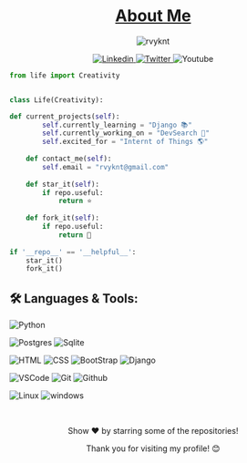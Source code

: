 <h1 align="center"><a href="https://codeperfectplus.github.io/">About Me</a></h1>

<p align="center">
    
<img src="https://komarev.com/ghpvc/?username=rvyknt&color=green" alt="rvyknt"/>
</p>

<!-- [![Ravi Kant](https://img.shields.io/badge/RAVI-KANT-<COLOR>.svg)](https://shields.io/) ![Profile Views](https://komarev.com/ghpvc/?username=rvyknt&color=green) -->

 


<!--Social Channel-->
<p align="center">
    <a href="https://www.linkedin.com/">
        <img src="https://img.shields.io/badge/linkedin%20-%230077B5.svg?&amp;style=for-the-badge&amp;logo=linkedin&amp;logoColor=white" alt="Linkedin">
    </a>
    <a href="https://www.linkedin.com/">
        <img src="https://img.shields.io/badge/twitter%20-%230077B5.svg?&amp;style=for-the-badge&amp;logo=twitter&amp;logoColor=white" alt="Twitter">
    </a>
    <a>
        <img src="https://img.shields.io/badge/youtube-%23FF0000.svg?&amp;style=for-the-badge&amp;logo=youtube&amp;logoColor=white" alt="Youtube">
    </a>
    
</p>

```python
from life import Creativity


class Life(Creativity):

def current_projects(self):
        self.currently_learning = "Django 📚"
        self.currently_working_on = "DevSearch 🌱"
        self.excited_for = "Internt of Things 🌎"
    
    def contact_me(self):
        self.email = "rvyknt@gmail.com"
        
    def star_it(self):
        if repo.useful:
            return ⭐
     
    def fork_it(self):
        if repo.useful:
            return 🍴
 
if '__repo__' == '__helpful__':
    star_it()
    fork_it()
```

## 🛠️ **Languages & Tools:**

<p>
<img src="https://img.shields.io/badge/python%20-%2314354C.svg?&amp;style=for-the-badge&amp;logo=python&amp;logoColor=white" alt="Python">
</p>
<p>
<img src="https://img.shields.io/badge/postgres-%23316192.svg?&amp;style=for-the-badge&amp;logo=postgresql&amp;logoColor=white" alt="Postgres">
<img src="https://img.shields.io/badge/sqlite-%2307405e.svg?&amp;style=for-the-badge&amp;logo=sqlite&amp;logoColor=white" alt="Sqlite">
</p>


<p>
    <img src="https://img.shields.io/badge/html%20-%23E34F26.svg?&amp;style=for-the-badge&amp;logo=html5&amp;logoColor=white" alt="HTML">
    <img src="https://img.shields.io/badge/css%20-%231572B6.svg?&amp;style=for-the-badge&amp;logo=css3&amp;logoColor=white" alt="CSS">
    <img src="https://img.shields.io/badge/bootstrap%20-%23563D7C.svg?&amp;style=for-the-badge&amp;logo=bootstrap&amp;logoColor=white" alt="BootStrap">
    <img src="https://img.shields.io/badge/django%20-%20092E20.svg?&amp;style=for-the-badge&amp;logo=django&amp;logoColor=white" alt="Django">
</p>
<p>
    <img src="https://img.shields.io/badge/-vscode-00a8e8?style=for-the-badge&amp;logo=visual-studio-code" alt="VSCode">
    <img src="https://img.shields.io/badge/git%20-%23F05033.svg?&amp;style=for-the-badge&amp;logo=git&amp;logoColor=white" alt="Git">
    <img src="https://img.shields.io/badge/github%20-%23121011.svg?&amp;style=for-the-badge&amp;logo=github&amp;logoColor=white" alt="Github">

</p>
<p>
    <img src="https://img.shields.io/badge/-linux-772953?style=for-the-badge&amp;logo=linux" alt="Linux">
    <img src="https://img.shields.io/badge/windows-0078D6?logo=windows&amp;logoColor=white&amp;style=for-the-badge" alt="windows">
</p>


<!-- <b>BIO</b><br>
 I'm a Python Engineer based in New Delhi, India.<br>
⚙️ I use daily: HTML, CSS, Javascript, Photoshop, Illustrator<br>
🌱 Learning all about Web Dev.<br>
🤔 I’m looking for help with building responsive websites.<br>
💬 Ping me about Development, Graphic Design, Branding.<br>
📫 How to reach me:rvyknt@gmail.com,&nbsp;[Twitter](https://twitter.com/rvyknt), [LinkedIn](https://www.linkedin.com/in/rvyknt/)

<br><br> -->

<!--
[![My GitHub Stats](https://github-readme-stats.vercel.app/api/?username=rvyknt&count_private=true&theme=tokyonight&showicons=true)]()
[![My GitHub Language Stats](https://github-readme-stats.vercel.app/api/top-langs/?username=dirambora&langs_count=5&theme=tokyonight)]()
-->

<!-- ![](https://github-readme-stats.vercel.app/api?username=rvyknt&theme=light&hide_border=false&include_all_commits=true&count_private=true)
![](https://github-readme-streak-stats.herokuapp.com/?user=rvyknt&theme=light&hide_border=false)<br/>
![](https://github-readme-stats.vercel.app/api/top-langs/?username=rvyknt&theme=light&hide_border=false&include_all_commits=true&count_private=true&layout=compact)
<br> -->



<br>
<p align="center">Show ❤️ by starring some of the repositories!</p>
<p align="center">Thank you for visiting my profile! 😊</p>
